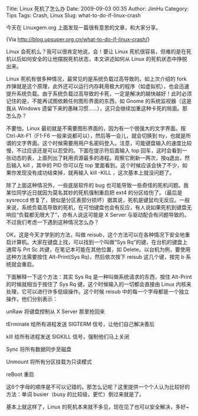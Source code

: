 Title: Linux 死机了怎么办
Date: 2009-09-03 00:35
Author: JimHu
Category: Tips
Tags: Crash, Linux
Slug: what-to-do-if-linux-crash

今天在 Linuxgem.org 上面发现一篇很有意思的文章，和大家分享。  

{Via <http://blog.upsuper.org.cn/what-to-do-if-linux-crash/>}

Linux 会死机么？我可以很肯定地说，会！要让 Linux
死机很容易，但难的是在死机以后如何安全的让他摆脱死机状态，本文讲述如何从
Linux 的死机状态中挣脱出来。

Linux 死机有很多种情况，最常见的是系统负载过高导致的。如上次介绍的 fork
炸弹就是这个原理，此外还可以运行内存耗用极大的程序（如虚拟机），也会迅速提升系统负载。由于系统负载过高导致的卡死，一定是解决的越快越好！此时必须记住的是，不能再试图依赖任何图形界面的东西，如
Gnome 的系统监视器（这是我从 Windows
遗留下来的愚昧习惯……），这只会继续加重这种卡死的局面。那怎么办？

不要怕，Linux 最初就是不需要图形界面的，因为有一个很强大的文字界面。按
Ctrl-Alt-F1（F1-F6 一般来说都可以），然后等一会儿，就会切换到
tty，也就是所谓的文字界面。这个时候需要用用户名密码登入。注意，可能键盘输入的速度比较慢，不过应该还是可以忍受的。下面在提示符后面输入
top
回车，这时会看到一张动态的表，上面列出了耗用资源最多的进程。观察它刷新一两次，按q退出，然后输入
kill ，其中的 PID 你可以在 top
里面看到。这个时候应该会快了不少，如果你发现没有成功结束掉，就再输入
kill -KILL ，这次基本上就没问题了。

除了上面这种情况外，一些底层软件的 bug
也可能导致一些奇怪的死机问题。我某位同学近日就因为莫名其妙的死机强制重启把
ext4 的分区给伤了。（最后是 sysreccd
修复了，貌似是分区表部分损坏）据其说，死机是键鼠均无反应。一般来说，系统负载高导致的死机，在可怕键盘也会有反应，有人说如果死机到键盘无响应“负载都无限大了”，亦有人说这可能是
X Server 与驱动配合有问题导致的。不过我们考虑一下遇到这种情况怎么办？

OK，这是今天才学到的方法，叫做
reisub，这个方法可以在各种情况下安全地重启计算机。大家在键盘上找，可以找到一个叫做“Sys
Rq”的键，在台机的键盘上通常与 Prt Sc 共键，在笔记本可能在其他位置，如
Delete。以台机为例，要使用这种方法需要按住 Alt-Print(Sys
Rq)，然后依次按下 reisub 这几个键，按完 b 系统就会重启。

下面解释一下这个方法：其实 Sys Rq 是一种叫做系统请求的东西，按住
Alt-Print 的时候就相当于按住了 Sys Rq 键，这个时候输入的一切都会直接由
Linux 内核来处理，它可以进行许多低级操作。这个时候 reisub
中的每一个字母都是一个独立操作，他们分别表示：

unRaw 将键盘控制从 X Server 那里抢回来  
  
tErminate 给所有进程发送 SIGTERM 信号，让他们自己解决善后  
  
kIll 给所有进程发送 SIGKILL 信号，强制他们马上关闭  
  
Sync 将所有数据同步至磁盘  
  
Unmount 将所有分区挂载为只读模式  
  
reBoot 重启  

这6个字母的顺序是不可以记错的。那怎么记呢？这里提供一个个人认为比较好的方法：单词
busier（busy 的比较级，更忙）倒过来就是了。

基本上就这样了，Linux 的死机本来就不多见，现在见了也可以安全解决，多好~
